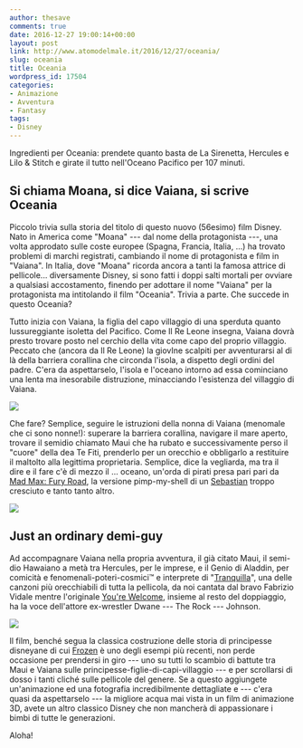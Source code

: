 ```yaml
---
author: thesave
comments: true
date: 2016-12-27 19:00:14+00:00
layout: post
link: http://www.atomodelmale.it/2016/12/27/oceania/
slug: oceania
title: Oceania
wordpress_id: 17504
categories:
- Animazione
- Avventura
- Fantasy
tags:
- Disney
---
```


Ingredienti per Oceania: prendete quanto basta de La Sirenetta, Hercules e Lilo & Stitch e girate il tutto nell'Oceano Pacifico per 107 minuti.



## Si chiama Moana, si dice Vaiana, si scrive Oceania



Piccolo trivia sulla storia del titolo di questo nuovo (56esimo) film Disney. Nato in America come "Moana" --- dal nome della protagonista ---, una volta approdato sulle coste europee (Spagna, Francia, Italia, ...) ha trovato problemi di marchi registrati, cambiando il nome di protagonista e film in "Vaiana". In Italia, dove "Moana" ricorda ancora a tanti la famosa attrice di pellicole... diversamente Disney, si sono fatti i doppi salti mortali per ovviare a qualsiasi accostamento, finendo per adottare il nome "Vaiana" per la protagonista ma intitolando il film "Oceania". Trivia a parte. Che succede in questo Oceania?



Tutto inizia con Vaiana, la figlia del capo villaggio di una sperduta quanto lussureggiante isoletta del Pacifico. Come Il Re Leone insegna, Vaiana dovrà presto trovare posto nel cerchio della vita come capo del proprio villaggio. Peccato che (ancora da Il Re Leone) la giovIne scalpiti per avventurarsi al di là della barriera corallina che circonda l'isola, a dispetto degli ordini del padre. C'era da aspettarselo, l'isola e l'oceano intorno ad essa cominciano una lenta ma inesorabile distruzione, minacciando l'esistenza del villaggio di Vaiana.

![](http://www.atomodelmale.it/wp-content/uploads/2016/12/oceania_001.jpg)

Che fare? Semplice, seguire le istruzioni della nonna di Vaiana (menomale che ci sono nonne!): superare la barriera corallina, navigare il mare aperto, trovare il semidio chiamato Maui che ha rubato e successivamente perso  il "cuore" della dea Te Fiti, prenderlo per un orecchio e obbligarlo a restituire il maltolto alla legittima proprietaria. Semplice, dice la vegliarda, ma tra il dire e il fare c'è di mezzo il ... oceano, un'orda di pirati presa pari pari da [Mad Max: Fury Road](http://www.atomodelmale.it/2015/05/31/mad-max-fury-road/), la versione pimp-my-shell di un [Sebastian](https://it.wikipedia.org/wiki/Personaggi_de_La_sirenetta_(Disney)#Sebastian) troppo cresciuto e tanto tanto altro.

![](http://www.atomodelmale.it/wp-content/uploads/2016/12/oceania_002.jpg)



## Just an ordinary demi-guy



Ad accompagnare Vaiana nella propria avventura, il già citato Maui, il semi-dio Hawaiano a metà tra Hercules, per le imprese, e il Genio di Aladdin, per comicità e fenomenali-poteri-cosmici™ e interprete di "[Tranquilla](https://www.youtube.com/watch?v=IZRa2z-i-4s)", una delle canzoni più orecchiabili di tutta la pellicola, da noi cantata dal bravo Fabrizio Vidale mentre l'originale [You're Welcome](https://www.youtube.com/watch?v=79DijItQXMM), insieme al resto del doppiaggio, ha la voce dell'attore ex-wrestler Dwane --- The Rock --- Johnson.

![](http://www.atomodelmale.it/wp-content/uploads/2016/12/oceania_003.jpg)

Il film, benché segua la classica costruzione delle storia di principesse disneyane di cui [Frozen](https://it.wikipedia.org/wiki/Frozen_-_Il_regno_di_ghiaccio) è uno degli esempi più recenti, non perde occasione per prendersi in giro --- uno su tutti lo scambio di battute tra Maui e Vaiana sulle principesse-figlie-di-capi-villaggio --- e per scrollarsi di dosso i tanti cliché sulle pellicole del genere. Se a questo aggiungete un'animazione ed una fotografia incredibilmente dettagliate e --- c'era quasi da aspettarselo --- la migliore acqua mai vista in un film di animazione 3D, avete un altro classico Disney che non mancherà di appassionare i bimbi di tutte le generazioni.

Aloha!
